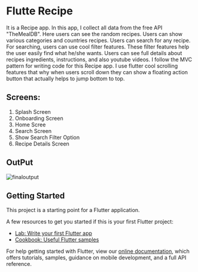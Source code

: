 # Flutte Recipe

It is a Recipe app. In this app, I collect all data from the free API "TheMealDB". Here users can see the random recipes. Users can show various categories and countries recipes. Users can search for any recipe. For searching, users can use cool filter features. These filter features help the user easily find what he/she wants. Users can see full details about recipes ingredients, instructions, and also youtube videos. I follow the MVC pattern for writing code for this Recipe app. I use flutter cool scrolling features that why when users scroll down they can show a floating action button that actually helps to jump bottom to top. 

## Screens:

1. Splash Screen
2. Onboarding Screen
3. Home Scree
4. Search Screen
5. Show Search Filter Option
6. Recipe Details Screen

## OutPut
![finaloutput](https://user-images.githubusercontent.com/75200754/114163202-ba2c6280-994b-11eb-81a3-3f4089a9c5ea.png)

## Getting Started

This project is a starting point for a Flutter application.

A few resources to get you started if this is your first Flutter project:

- [Lab: Write your first Flutter app](https://flutter.dev/docs/get-started/codelab)
- [Cookbook: Useful Flutter samples](https://flutter.dev/docs/cookbook)

For help getting started with Flutter, view our
[online documentation](https://flutter.dev/docs), which offers tutorials,
samples, guidance on mobile development, and a full API reference.
